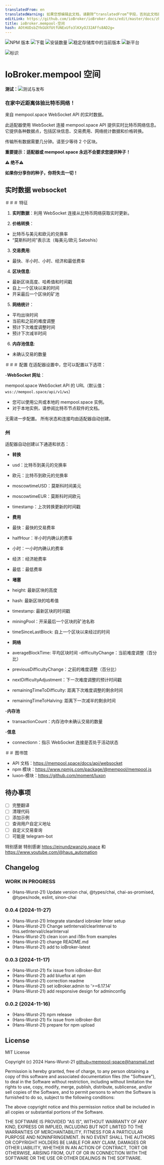```yaml
---
translatedFrom: en
translatedWarning: 如果您想编辑此文档，请删除“translatedFrom”字段，否则此文档将再次自动翻译
editLink: https://github.com/ioBroker/ioBroker.docs/edit/master/docs/zh-cn/adapterref/iobroker.mempool-space/README.md
title: ioBroker.mempool-空间
hash: AOtHUDsbZYkGUXfUtfUNExUfo3lKXyOJ32AFfs8AD2g=
---
```

![NPM 版本](https://img.shields.io/npm/v/iobroker.mempool-space.svg)
![下载](https://img.shields.io/npm/dm/iobroker.mempool-space.svg)
![安装数量](https://iobroker.live/badges/mempool-space-installed.svg)
![稳定存储库中的当前版本](https://iobroker.live/badges/mempool-space-stable.svg)
![新平台](https://nodei.co/npm/iobroker.mempool-space.png?downloads=true)

<!-- strg+k dann v Öffnet live Darstellung -->

![标识](../../../en/adapterref/iobroker.mempool-space/admin/mempool-space.png)

# IoBroker.mempool 空间
**测试：**![测试与发布](https://github.com/Hans-Wurst-21/ioBroker.mempool-space/workflows/Test%20and%20Release/badge.svg)

### 在家中近距离体验比特币网络！
来自 mempool.space WebSocket API 的实时数据。

此适配器使用 WebSocket 连接 mempool.space API 提供实时比特币网络信息。它提供各种数据点，包括区块信息、交易费用、网络统计数据和价格转换。

传输所有数据需要几分钟。请至少等待 2 个区块。

**重要提示：适配器或 mempool.space 永远不会要求您提供种子！**

**⚠️ 绝不⚠️**

**如果你分享你的种子，你将失去一切！**

## 实时数据 websocket
＃＃＃ 特征
1. **实时数据**：利用 WebSocket 连接从比特币网络获取实时更新。

2. **价格转换**：

- 比特币与美元和欧元的兑换率
- “莫斯科时间”表示法（每美元/欧元 Satoshis）

3. **交易费用**:

- 最快、半小时、小时、经济和最低费率

4. **区块信息**:

- 最新区块高度、哈希值和时间戳
- 自上一个区块以来的时间
- 开采最后一个区块的矿池

5. **网络统计**：

- 平均出块时间
- 当前和之前的难度调整
- 预计下次难度调整时间
- 预计下次减半时间

6. **内存池信息**:
- 未确认交易的数量

＃＃＃ 配置
在适配器设置中，您可以配置以下选项：

-**WebSocket 网址**：

mempool.space WebSocket API 的 URL（默认值：`wss://mempool.space/api/v1/ws`）

- 您可以使用公共或本地的 mempool.space 实例。
- 对于本地实例，请参阅比特币节点软件的文档。

无需进一步配置。
所有状态和连接均由适配器自动创建。

### 州
适配器自动创建以下通道和状态：

- **转换**

- usd：比特币到美元的兑换率
- 欧元：比特币到欧元的兑换率
- moscowtimeUSD：莫斯科时间美元
- moscowtimeEUR：莫斯科时间欧元
- timestamp：上次转换更新的时间戳

- **费用**

- 最快：最快的交易费率
- halfHour：半小时内确认的费率
- 小时：一小时内确认的费率
- 经济：经济舱费率
- 最低：最低费率

- **堵塞**

- height: 最新区块的高度
- hash: 最新区块的哈希值
- timestamp: 最新区块的时间戳
- miningPool：开采最后一个区块的矿池名称
- timeSinceLastBlock: 自上一个区块以来经过的时间

- **网络**

- averageBlockTime: 平均区块时间
-difficultyChange：当前难度调整（百分比）
- previousDifficultyChange：之前的难度调整（百分比）
- nextDifficultyAdjustment：下一次难度调整的预计时间戳
- remainingTimeToDifficulty: 距离下次难度调整的剩余时间
- remainingTimeToHalving: 距离下一次减半的剩余时间

-**内存池**

- transactionCount：内存池中未确认交易的数量

-**信息**
- connectionn：指示 WebSocket 连接是否处于活动状态

＃＃ 图书馆
- API 文档：https://mempool.space/docs/api/websocket
- npm 模块：https://www.npmjs.com/package/@mempool/mempool.js
- luxon-模块：https://github.com/moment/luxon

## 待办事项
- [ ] 完整翻译
- [ ] 清理代码
- [ ] 添加示例
- [ ] 查询用户自定义地址
- [ ] 自定义交易查询
- [ ] 可能是 telegram-bot

特别感谢
特别感谢 https://einundzwanzig.space 和 https://www.youtube.com/@haus_automation

## Changelog

<!--
	Placeholder for the next version (at the beginning of the line):
	### **WORK IN PROGRESS**
-->

### **WORK IN PROGRESS**

- (Hans-Wurst-21) Update version chai, @types/chai, chai-as-promised, @types/node, eslint, sinon-chai

### 0.0.4 (2024-11-27)

- (Hans-Wurst-21) Integrate standard iobroker linter setup
- (Hans-Wurst-21) Change setInterval/clearInterval to this.setInterval/clearInterval
- (Hans-Wurst-21) clean icon and i18n from examples
- (Hans-Wurst-21) change README.md
- (Hans-Wurst-21) add to ioBroker-latest

### 0.0.3 (2024-11-17)

- (Hans-Wurst-21) fix issue from ioBroker-Bot
- (Hans-Wurst-21) add bluefox at npm
- (Hans-Wurst-21) correction readme
- (Hans-Wurst-21) set ioBroker.admin to '>=6.17.14'
- (Hans-Wurst-21) add responsive design for adminconfig

### 0.0.2 (2024-11-16)

- (Hans-Wurst-21) npm release
- (Hans-Wurst-21) fix issue from ioBroker-Bot
- (Hans-Wurst-21) prepare for npm upload

## License

MIT License

Copyright (c) 2024 Hans-Wurst-21 <github+mempool-space@hansmail.net>

Permission is hereby granted, free of charge, to any person obtaining a copy
of this software and associated documentation files (the "Software"), to deal
in the Software without restriction, including without limitation the rights
to use, copy, modify, merge, publish, distribute, sublicense, and/or sell
copies of the Software, and to permit persons to whom the Software is
furnished to do so, subject to the following conditions:

The above copyright notice and this permission notice shall be included in all
copies or substantial portions of the Software.

THE SOFTWARE IS PROVIDED "AS IS", WITHOUT WARRANTY OF ANY KIND, EXPRESS OR
IMPLIED, INCLUDING BUT NOT LIMITED TO THE WARRANTIES OF MERCHANTABILITY,
FITNESS FOR A PARTICULAR PURPOSE AND NONINFRINGEMENT. IN NO EVENT SHALL THE
AUTHORS OR COPYRIGHT HOLDERS BE LIABLE FOR ANY CLAIM, DAMAGES OR OTHER
LIABILITY, WHETHER IN AN ACTION OF CONTRACT, TORT OR OTHERWISE, ARISING FROM,
OUT OF OR IN CONNECTION WITH THE SOFTWARE OR THE USE OR OTHER DEALINGS IN THE
SOFTWARE.